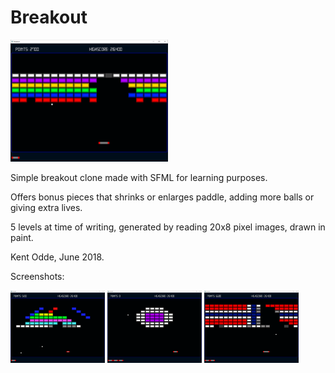 # Breakout

<img src="https://github.com/oddek/Breakout/blob/master/ex/ex1.png" width="50%">

Simple breakout clone made with SFML for learning purposes.

Offers bonus pieces that shrinks or enlarges paddle, adding more balls or giving extra lives. 

5 levels at time of writing, generated by reading 20x8 pixel images, drawn in paint.


Kent Odde, June 2018.

Screenshots:

<img src="https://github.com/oddek/Breakout/blob/master/ex/ex2.png" width="30%"> <img src="https://github.com/oddek/Breakout/blob/master/ex/ex3.png" width="30%"> <img src="https://github.com/oddek/Breakout/blob/master/ex/ex4.png" width="30%">


